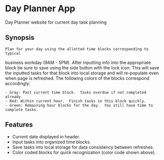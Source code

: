 # Day Planner App
Day Planner website for current day task planning

## Synopsis
    Plan for your day using the allotted time blocks corresponding to typical
business workday (9AM - 5PM).  After inputting info into the appropriate block be sure
to save using the side button with the lock icon.  This will save the inputted tasks for
that block into local storage and will re-populate even when page is refreshed.  The following colors of the blocks correspond accordingly:

    - Gray: Past current time block.  Tasks overdue if not completed already.
    - Red: Within current hour.  Finish tasks in this block quickly.
    - Green: Remaining hour blocks for the day.  You still have time to complete tasks.

## Features
* Current date displayed in header.
* Input tasks into organized time blocks.
* Save tasks into local storage for data consistency between refreshes.
* Color coded blocks for quick recognization (color code shown above).
